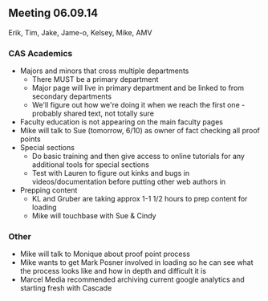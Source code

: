 ## Meeting 06.09.14
Erik, Tim, Jake, Jame-o, Kelsey, Mike, AMV

### CAS Academics
* Majors and minors that cross multiple departments
    * There MUST be a primary department
    * Major page will live in primary department and be linked to from secondary departments
    * We'll figure out how we're doing it when we reach the first one - probably shared text, not totally sure
* Faculty education is not appearing on the main faculty pages
* Mike will talk to Sue (tomorrow, 6/10) as owner of fact checking all proof points
* Special sections
    * Do basic training and then give access to online tutorials for any additional tools for special sections
    * Test with Lauren to figure out kinks and bugs in videos/documentation before putting other web authors in
* Prepping content
    * KL and Gruber are taking approx 1-1 1/2 hours to prep content for loading
    * Mike will touchbase with Sue & Cindy

### Other
* Mike will talk to Monique about proof point process
* Mike wants to get Mark Posner involved in loading so he can see what the process looks like and how in depth and difficult it is
* Marcel Media recommended archiving current google analytics and starting fresh with Cascade
